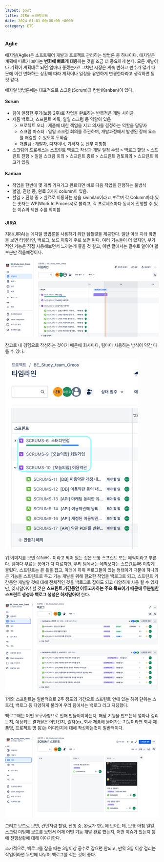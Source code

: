 ```yaml
---
layout: post
title: JIRA 스크럼보드
date: 2024-01-01 00:00:00 +0000
category: ETC
---
```


### Aglie

애자일(Aglie)은 소프트웨어 개발과 프로젝트 관리하는 방법론 중 하나이다.
애자일은 계획에 따르기 보다는 **변화에 빠르게 대응**하는 것을 조금 더 중요하게 본다. 모든 개발이나 기획이 계획대로 되면 얼마나 좋겠는가? 그치만 시장은 계속 변하고 변수가 많기 때문에 이런 변화하는 상황에 따라 계획이나 일정을 유연하게 변경한다라고 생각하면 될 것 같다.

애자일 방법론에는 대표적으로 스크럼(Scrum)과 칸반(Kanban)이 있다.

#### Scrum

- 팀이 일정한 주기(보통 2주)로 작업을 완료하는 반복적은 개발 사이클
- 제품 백로그, 스프린트 계획, 일일 스크럼 등 역할이 있음
  - 프로젝트 오너 : 제품에 대한 책임을 지고 의사를 결정하는 역할을 담당자
  - 스크럼 마스터 : 일일 스크럼 회의를 주관하며, 개발과정에서 발생된 장애 요소를 해결할 수 있도록 도와줌
  - 개발팀 : 개발자, 디자이너, 기획자 등 전부 지칭함
- 스크럼의 프로세스는 스프린트 백로그 작성과 개발 일정 수립 > 백로그 할당 > 스프린트 진행 > 일일 스크럼 회의 > 스프린트 종료 > 스프린트 검토회의 > 스프린트 회고가 있음

#### Kanban

- 작업을 한번에 몇 개씩 가져가고 완료되면 바로 다음 작업을 진행하는 풀방식
- 할일, 진행 중, 완료 3가지 column이 있음.
- 할일 > 진행 중 > 완료로 이동하는 행을 swimlan이라고 부르며 각 Column마다 있는 숫자는 WP(Work In Process)로 불리고, 각 프로세스마다 동시에 진행할 수 있는 이슈의 제한 수를 의미함

### JIRA

지라(JIRA)는 에자일 방법론을 사용하기 위한 템플릿을 제공한다. 일단 아래 지라 화면을 보면 타임라인, 백로그, 보드 이렇게 주로 보면 된다. 여러 기능들이 더 있지만, 부가적인 기능은 직접 사용해보면서 느끼는게 좋을 것 같고, 이번 글에서는 필수로 알아야 할 부분만 적을예정이다.

![jira-1](/public/img/JIRA-1.png)

참고로 내 경험으로 작성하는 것이기 때문에 회사마다, 팀마다 사용하는 방식이 약간 다를 수 있다.

![jira-2](/public/img/JIRA-2.png)

위 이미지를 보면 `SCRUMS-` 이라고 되어 있는 것은 보통 스프린트 또는 에픽이라고 부른다. 팀마다 부르는 용어가 다 다르지만, 우리 팀에서는 에픽보다는 스프린트#6 이렇게 불렀다. 스프린트는 큰 틀을 잡고, 아래에 하위 벡로그들이 있는 형태이기 때문에 하나의 큰 기능을 스프린트로 두고 기능 개발을 위해 필요한 작업을 백로그로 되고, 스프린트 기간동안 개발할 것에 대해 전체적인 것을 백로그로 잡아도 되고 다양하게 사용 될 수 있지만, 잊지말아야 할 것은 **스프린트 기간동안 이루고자하는 주요 목표이기 때문에 무분별한 스프린트 생성과 백로그 생성은 하지말아야** 한다.

![jira-3](/public/img/JIRA-3.png)

1개의 스프린트는 일반적으로 2주 정도의 기간으로 스프린트 안에 있는 하위 단위는 스토리, 백로그 등 다양하게 불리며 우리 팀에서는 백로그 라고 지칭했다.

백로그에는 어떤 요구사항으로 인해 만들어야하는지, 해당 기능을 만드는데 얼마나 걸리는지, 예상되는 결과물은 어떤건지, 출처(ex, 회사 제품에 들어가는 기능이라면 회사 제품명, 프로젝트 명 등)는 어디인지에 대해 작성하는것이 일반적이다.

![jira-4](/public/img/JIRA-4.png)

그리고 보드로 보면, 칸반처럼 할일, 진행 중, 완료가 한눈에 보이는데, 보통 아침 일일 스크럼 미팅때 보드를 보면서 어제 어떤 기능 개발 완료 했는지, 어떤 이슈가 있는지 등에 진행상황에 대해 이야기한다.

추가적으로, 백로그를 잡을 때는 3일이상 공수로 잡으면 안되고, 만약 3일 이상 걸리는 작업이라면 두번에 나누어 백로그를 적는 것이 좋다.
